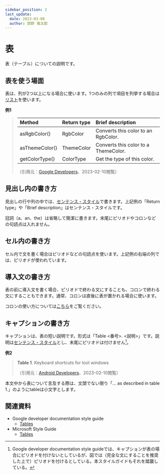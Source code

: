 ```yaml
---
sidebar_position: 2
last_update:
  date: 2023-03-08
  author: 西野 竜太郎
---
```


# 表

表（テーブル）についての説明です。

## 表を使う場面

表は、列が2つ以上になる場合に使います。1つのみの列で項目を列挙する場合は[リスト](lists.md)を使います。

**例1**

> |Method|Return type|Brief description|
> |:-|:-|:-|
> |asRgbColor()|RgbColor|Converts this color to an RgbColor.|
> |asThemeColor()|ThemeColor|Converts this color to a ThemeColor.|
> |getColorType()|ColorType|Get the type of this color.|
> 
> （引用元：[Google Developers](https://developers.google.com/apps-script/reference/spreadsheet/color)、2023-02-10閲覧）

## 見出し内の書き方

見出しの行や列の中では、[センテンス・スタイル](titles-headings.md)で書きます。上記例の「Return type」や「Brief description」はセンテンス・スタイルです。

冠詞（a、an、the）は省略して簡潔に書きます。末尾にピリオドやコロンなどの句読点は入れません。

## セル内の書き方

セル内で文を書く場合はピリオドなどの句読点を使います。上記例の右端の列では、ピリオドが使われています。

## 導入文の書き方

表の前に導入文を書く場合、ピリオドで終わる文にすることも、コロンで終わる文にすることもできます。通常、コロンは直後に表が置かれる場合に使います。

コロンの使い方については[こちら](../punctuation-symbol/colons.md)をご覧ください。

## キャプションの書き方

キャプションは、表の短い説明です。形式は「Table <番号>. <説明>」です。説明は[センテンス・スタイル](titles-headings.md)とし、末尾にピリオドは付けません[^1]。

**例2**

> **Table 1**. Keyboard shortcuts for tool windows 
> 
> （引用元：[Android Developers](https://developer.android.com/studio/intro)、2023-02-10閲覧）

本文中から表について言及する際は、文頭でない限り「... as described in table 1.」のようにtableは小文字とします。

[^1]: Google developer documentation style guideでは、キャプションが表の場合にピリオドを付けないとしているが、図では（完全な文にすることを推奨した上で）ピリオドを付けるとしている。本スタイルガイドもそれを踏襲している。

## 関連資料

- Google developer documentation style guide
    - [Tables](https://developers.google.com/style/tables)
- Microsoft Style Guide
    - [Tables](https://learn.microsoft.com/en-us/style-guide/scannable-content/tables)
